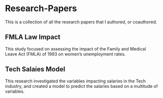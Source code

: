 # Research-Papers

This is a collection of all the research papers that I authored, or coauthored. 

## FMLA Law Impact

This study focused on assessing the impact of the Family and Medical Leave Act (FMLA) of 1993 on women’s unemployment rates. 

## Tech Salaies Model

This research investigated the variables impacting salaries in the Tech industry, and created a model to predict the salaries based on a multitude of variables.
